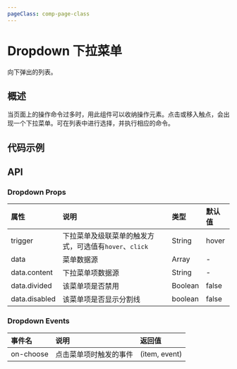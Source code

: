 ```yaml
---
pageClass: comp-page-class
---
```

# Dropdown 下拉菜单
向下弹出的列表。

## 概述
当页面上的操作命令过多时，用此组件可以收纳操作元素。点击或移入触点，会出现一个下拉菜单。可在列表中进行选择，并执行相应的命令。

## 代码示例
<ClientOnly>
<row>
    <cell span="12" class="pr-20">
        <componetTemplate title="基本使用" template="ui/templates/dropdown/1.html">
            <template v-slot:demo>
                <Dropdown :data="data1">
                    <Wb-button type="primary">Hover</Wb-button>
                </Dropdown>
            </template>
            <template v-slot:description>
                <p>在data中提供下拉菜单数据内容，数据格式见API</p>
            </template>
        </componetTemplate>
        <componetTemplate title="多级菜单" template="ui/templates/dropdown/2.html">
            <template v-slot:demo>
                <Dropdown :data="data3">
                    <Wb-button type="primary">Hover</Wb-button>
                </Dropdown>
            </template>
            <template v-slot:description>
                <p>传入的菜单里有多个层级。</p>
            </template>
        </componetTemplate>
        <componetTemplate title="触发方式" template="ui/templates/dropdown/3.html">
            <template v-slot:demo>
                <Dropdown :data="data1" trigger="click">
                    <Wb-button type="primary">Click</Wb-button>
                </Dropdown>
            </template>
            <template v-slot:description>
                <p>下拉菜单默认是悬浮触发，当设置trigger为click时级联菜单点击触发</p>
            </template>
        </componetTemplate>
    </cell>
    <cell span="12" class="pl-20">
        <componetTemplate title="其他元素" template="ui/templates/dropdown/4.html">
            <template v-slot:demo>
                <Dropdown :data="data2">
                    <Wb-button type="primary">Hover</Wb-button>
                </Dropdown>
            </template>
            <template v-slot:description>
                <p>分割线和不可用菜单项。</p>
            </template>
        </componetTemplate>
        <componetTemplate title="触发事件" template="ui/templates/dropdown/5.html">
            <template v-slot:demo>
                <Dropdown :data="data1" @on-choose="clickItem">
                    <a href="javascript:void(0)">Hover</a>
                </Dropdown>
            </template>
            <template v-slot:description>
                <p>点击菜单项后会触发事件，用户可以通过相应的菜单项 key 进行不同的操作。</p>
            </template>
        </componetTemplate>
    </cell>
</Row>
</ClientOnly>

<script>
export default {
    data() {
        return {
            data1: [
                {
                    content: 'number 1'
                },
                {
                    content: 'number 2'
                },
                {
                    content: 'number 3'
                }
            ],
            data2: [
                {
                    content: 'number 1'
                },
                {
                    content: 'number 2'
                },
                {
                    content: 'number 3',
                    disabled: true
                },
                {
                    content: 'number 4',
                    divided: true
                }
            ],
            data3: [
                {
                    content: 'number 1'
                },
                {
                    content: 'number 2'
                },
                {
                    content: 'sub 1',
                    children: [
                        {
                            content: 'number 3'
                        },
                        {
                            content: 'number 4',
                            divided: true
                        },
                        {
                            content: 'sub 2',
                            children: [
                                {
                                    content: 'sub 3',
                                    children: [
                                        {
                                            content: 'number 6'
                                        }
                                    ]
                                },
                                {
                                    content: 'number 5',
                                    disabled: true
                                }
                            ]
                        }
                    ]
                }
            ]
        }
    },
    methods: {
        clickItem (data){
            this.$Toast(data.content+' is clicked');
        }
    }
}
</script>

## API

### Dropdown Props
|  属性   |                                 说明                                 |        类型         |       默认值        |
|:------- |:-------------------------------------------------------------------- |:------------------- |:------------------- |
| trigger | 下拉菜单及级联菜单的触发方式，可选值有`hover`、`click`                                        | String | hover               |
| data    | 菜单数据源                                                           | Array               | -                    |
| data.content  | 下拉菜单项数据源       | String  | -      |
| data.divided  | 该菜单项是否禁用       | Boolean | false  |
| data.disabled | 该菜单项是否显示分割线 | boolean | false  |

### Dropdown Events
|   事件名    |          说明          | 返回值 |
|:----------- |:---------------------- |:------ |
| on-choose | 点击菜单项时触发的事件 | (item, event) |

